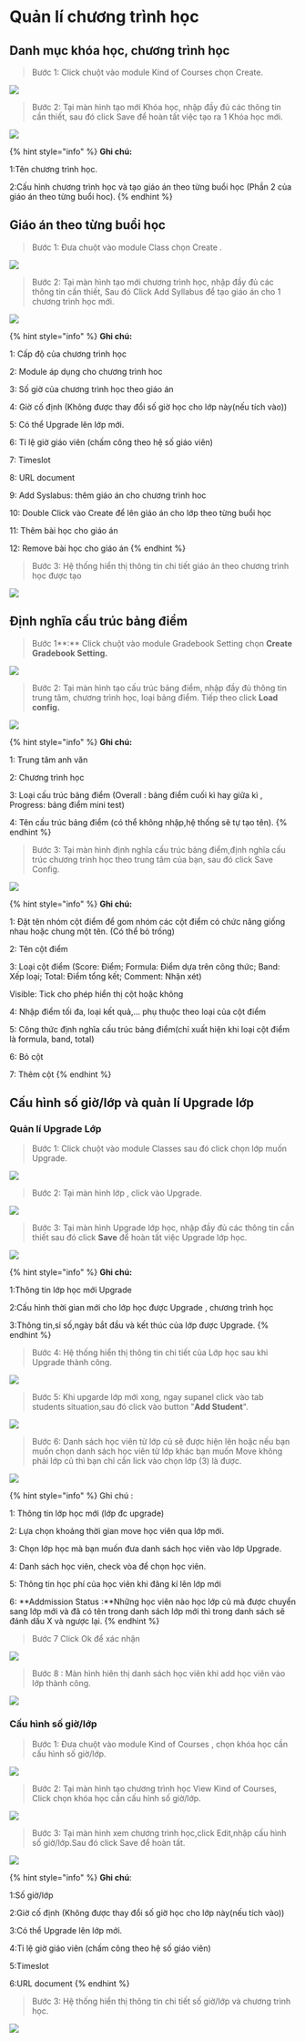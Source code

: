 # Quản lí chương trình học

## Danh mục khóa học, chương trình học

> Bước 1: Click chuột vào module Kind of Courses chọn Create.

![](../.gitbook/assets/qlcth1.png)

> Bước 2: Tại màn hình tạo mới Khóa học, nhập đầy đủ các thông tin cần thiết, sau đó click Save để hoàn tất việc tạo ra 1 Khóa học mới.

![](../.gitbook/assets/qlcht2.png)

{% hint style="info" %}
**Ghi chú:**

1:Tên chương trình học. 

2:Cấu hình chương trình học và tạo giáo án theo từng buổi học \(Phần 2 của giáo án theo từng buổi hoc\).
{% endhint %}

## Giáo án theo từng buổi học

> Bước 1: Đưa chuột vào module Class chọn Create .

![](../.gitbook/assets/giaoan1.png)

> Bước 2: Tại màn hình tạo mới chương trình học, nhập đầy đủ các thông tin cần thiết, Sau đó Click Add Syllabus để tạo giáo án cho 1 chương trình học mới.

![](../.gitbook/assets/giaoan2.png)

{% hint style="info" %}
**Ghi chú:**

1: Cấp độ của chương trình học

2: Module áp dụng cho chương trình hoc

3: Số giờ của chương trình học theo giáo án

4: Giờ cố định \(Không được thay đổi số giờ học cho lớp này\(nếu tích vào\)\)

5: Có thể Upgrade lên lớp mới.

6: Tỉ lệ giờ giáo viên \(chấm công theo hệ số giáo viên\)

7: Timeslot

8: URL document

9: Add Syslabus: thêm giáo án cho chương trình hoc

10: Double Click vào Create để lên giáo án cho lớp theo từng buổi học

11: Thêm bài học cho giáo án

12: Remove bài học cho giáo án
{% endhint %}

> Bước 3: Hệ thống hiển thị thông tin chi tiết giáo án theo chương trình học được tạo

![](../.gitbook/assets/giaoan3.png)

## Định nghĩa cấu trúc bảng điểm

> Bước 1**:** Click chuột vào module Gradebook Setting chọn **Create Gradebook Setting.**

![](../.gitbook/assets/ctbangdiem.png)

> Bước 2: Tại màn hình tạo cấu trúc bảng điểm, nhập đầy đủ thông tin trung tâm, chương trình học, loại bảng điểm. Tiếp theo click **Load config.**

![](../.gitbook/assets/cautrucbangdiem2.png)

{% hint style="info" %}
**Ghi chú:**

1: Trung tâm anh văn

2: Chương trình học

3: Loại cấu trúc bảng điểm \(Overall : bảng điểm cuối kì hay giữa kì , Progress: bảng điểm mini test\)

4: Tên cấu trúc bảng điểm \(có thể không nhập,hệ thống sẽ tự tạo tên\).
{% endhint %}

> Bước 3: Tại màn hình định nghĩa cấu trúc bảng điểm,định nghĩa cấu trúc chương trình học theo trung tâm của bạn, sau đó click Save Config.

![](../.gitbook/assets/cautrucbangdiem3.png)

{% hint style="info" %}
**Ghi chú:**

1: Đặt tên nhóm cột điểm để gom nhóm các cột điểm có chức năng giống nhau hoặc chung một tên. \(Có thể bỏ trống\)

2: Tên cột điểm

3: Loại cột điểm \(Score: Điểm; Formula: Điểm dựa trên công thức; Band: Xếp loại; Total: Điểm tổng kết; Comment: Nhận xét\)

Visible: Tick cho phép hiển thị cột hoặc không

4: Nhập điểm tối đa, loại kết quả,... phụ thuộc theo loại của cột điểm

5: Công thức định nghĩa cấu trúc bảng điểm\(chỉ xuất hiện khi loại cột điểm là formula, band, total\)

6: Bỏ cột

7: Thêm cột
{% endhint %}

## Cấu hình số giờ/lớp và quản lí Upgrade lớp

### Quản lí Upgrade Lớp

> Bước 1: Click chuột vào module Classes sau đó click chọn lớp muốn Upgrade.

![](../.gitbook/assets/upgrade1.png)

> Bước 2: Tại màn hình lớp , click vào Upgrade.

![](../.gitbook/assets/upgrade2.png)

> Bước 3: Tại màn hình Upgrade lớp học, nhập đầy đủ các thông tin cần thiết sau đó click **Save** để hoàn  tất việc Upgrade lớp học.

![](../.gitbook/assets/upgrade1.jpg)

{% hint style="info" %}
**Ghi chú:**

1:Thông tin lớp học mới Upgrade

2:Cấu hình thời gian mới cho lớp học được Upgrade , chương trình học

3:Thông tin,sỉ số,ngày bắt đầu và kết thúc của lớp được Upgrade.
{% endhint %}

> Bước 4: Hệ thống hiển thị thông tin chi tiết của Lớp học sau khi Upgrade thành công.

![](../.gitbook/assets/upgrade5.png)

> Bước 5: Khi upgarde lớp mới xong, ngay supanel click vào tab students situation,sau đó click vào button "**Add Student**".

![](../.gitbook/assets/upgrade2.jpg)

> Bước 6: Danh sách học viên từ lớp củ sẽ được hiện lên hoặc nếu bạn muốn chọn danh sách học viên từ lớp khác bạn muốn Move không phải lớp củ thì bạn chỉ cần lick vào chọn lớp \(3\) là được.

![](../.gitbook/assets/upgrade4.jpg)

{% hint style="info" %}
Ghi chú : 

1: Thông tin lớp học mới \(lớp đc upgrade\)

2:  Lựa chọn khoảng thời gian move học viên qua lớp mới.

3: Chọn lớp học mà bạn muốn đưa danh sách học viên vào lớp Upgrade.

4: Danh sách học viên, check vòa để chọn học viên.

5:  Thông tin học phí của học viên khi đăng kí lên lớp mới

6: **Addmission Status :**Những học viên nào học lớp củ mà được chuyển sang lớp mới và đã có tên trong danh sách lớp mới thì trong danh sách sẽ đánh dấu X và ngược lại.
{% endhint %}

> Bước 7 Click Ok để xác nhận

![](../.gitbook/assets/upgrade6.jpg)

> Bước 8 : Màn hình hiên thị danh sách học viên khi add học viên vào lớp thành công.

![](../.gitbook/assets/upgrade5.jpg)

### Cấu hình số giờ/lớp

> Bước 1: Đưa chuột vào module Kind of Courses , chọn khóa học cần cấu hình số giờ/lớp.

![](../.gitbook/assets/cauhinhsogiolop1.png)

> Bước 2: Tại màn hình tạo chương trình học View Kind of Courses, Click chọn khóa học cần cấu hình số giờ/lớp.

![](../.gitbook/assets/cauhinsogiolop2.png)

> Bước 3: Tại màn hình xem chương trình học,click Edit,nhập cấu hình số giờ/lớp.Sau đó click Save để hoàn tất.

![](../.gitbook/assets/cauhinsogiolop2%20%281%29.png)

{% hint style="info" %}
**Ghi chú**:

1:Số giờ/lớp

2:Giờ cố định \(Không được thay đổi số giờ học cho lớp này\(nếu tích vào\)\)

3:Có thể Upgrade lên lớp mới.

4:Tỉ lệ giờ giáo viên \(chấm công theo hệ số giáo viên\)

5:Timeslot

6:URL document
{% endhint %}

> Bước 3: Hệ thống hiển thị thông tin chi tiết số giờ/lớp và chương trình học.

![](../.gitbook/assets/cauhinhsogiolop3.png)

